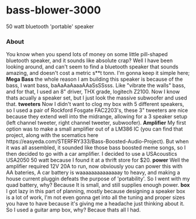 # bass-blower-3000
50 watt bluetooth 'portable' speaker

<h3>About</h3>
  You know when you spend lots of money on some little pill-shaped bluetooth speaker, and it sounds like absolute crap? Well I have been looking around, and can't seem to find a bluetooth speaker that sounds amazing, and doesn't cost a metric s**t tonn.  
  I'm gonna keep it simple here;  
  <b>Mega Bass</b>  
  the whole reason I am building this speaker is because of the bass, I want bass, baAaAaAaaaAAaSsSSsss. Like "vibrate the walls" bass, and for that, I used an 8" driver, THX grade, logitech Z2100. Now I know thats acually a speaker set, but I just look the massive subwoofer and used that.  
  <b>tweeters</b>  
  Now I didn't want to clog my box with 5 different speakers, so I used a pair of Rockford Fosgate FAC2203's, these 3" tweeters are nice because they extend well into the midrange, allowing for a 3 speaker setup (left channel tweeter, right channel tweeter, subwoofer).  
  <b>Amplifier</b>  
  My first option was to make a small amplifier out of a LM386 IC (you can find that project, along with the scematics here
  https://easyeda.com/STERFRY333/Bass-Boosted-Audio-Project). But when it was all assembled, it sounded like those bass boosted meme songs, so I then decided to go with a car amplifier. I decided to use a USAcoustics USA2050 50 watt because I found it at a thrift store for $20.  
  <b>power</b>  
  Well the amplifier required 12V 20A to run, now obviously you can power this with AA bateries, A car battery is waaaaaaaaaaaaaay to heavy, and making a house current pluggin defeats the purpose of 'portability'. So I went with my quad battery, why? Because It is small, and still supplies enough power.  
  <b>box</b>  
  I got lazy in this part of planning, mostly because designing a speaker box is a lot of work, I'm not even gonna get into all the tuning and proper sizes you have to have because it's giving me a headache just thinking about it. So I used a guitar amp box, why? Becaue thats all I had.
  
